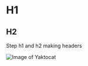 # H1
## H2

Step h1 and h2 making headers

![Image of Yaktocat](https://octodex.github.com/images/yaktocat.png)
